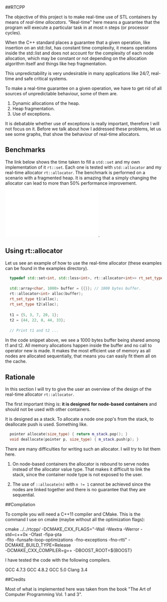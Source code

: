 ##RTCPP

  The objective of this project is to make real-time use of STL containers by
  means of *real-time allocators*.  "Real-time" here means a guarantee that the
  program will execute a particular task in at most n steps (or processor
  cycles).
  
  When the C++ standard places a guarantee that a given operation, like
  insertion on an std::list, has constant time complexity, it means operations
  inside the std::list and does not account for the complexity of each node
  allocation, which may be constant or not depending on the allocation
  algorithm itself and things like hep fragmentation.

  This unpredictability is very undesirable in many applications like 24/7,
  real-time and safe critical systems.

  To make a real-time guarantee on a given operation, we have to get rid of all
  sources of unpredictable behaviour, some of them are.
  
  1. Dynamic allocations of the heap.
  2. Heap fragmentation.
  3. Use of exceptions.

  It is debatable whether use of exceptions is really important, therefore I
  will not focus on it.  Before we talk about how I addressed these problems,
  let us see some graphs, that show the behaviour of real-time allocators.

## Benchmarks

The link below shows the time taken to fill a `std::set` and my own
implementation of it `rt::set`. Each one is tested with `std::allocator` and my
real-time allocator `rt::allocator`. The benchmark is performed on a scenario
with a fragmented heap. It is amazing that a simply changing the allocator can
lead to more than 50% performance improvement.

![Insertion time](fig/set_insertion.pdf).

## Using rt::allocator

Let us see an example of how to use the real-time allocator (these examples can
be found in the examples directory). 

```c++
  typedef std::set<int, std::less<int>, rt::allocator<int>> rt_set_type;

  std::array<char, 1000> buffer = {{}}; // 1000 bytes buffer.
  rt::allocator<int> alloc(buffer);
  rt_set_type t1(alloc);
  rt_set_type t2(alloc);

  t1 = {5, 3, 7, 20, 1};
  t2 = {44, 22, 8, 44, 33};

  // Print t1 and t2 ...
```
In the code snippet above, we see a 1000 bytes buffer being shared among t1 and
t2.  All memory allocations happen inside the buffer and no call to operator
new is made. It makes the most efficient use of memory as all nodes are
allocated sequentially, that means you can easily fit them all on the cache.

## Rationale

In this section I will try to give the user an overview of the design
of the real-time allocator `rt::allocator`.

The first important thing is: **it is designed for node-based containers**
and should not be used with other containers.

It is designed as a stack. To allocate a node one pop's from the stack,
to deallocate push is used. Something like.

```c++
  pointer allocate(size_type) { return m_stack.pop(); }
  void deallocate(pointer p, size_type) { m_stack.push(p); }
```

There are many difficulties for writing such an allocator. I will try to list them
here.

1. On node-based containers the allocator is rebound to serve nodes instead
of the allocator value type. That makes it difficult to link the stack, since
the container node type is not exposed to the user.

2. The use of `::allocate(n)` with `n != 1` cannot be achieved since
the nodes are linked together and there is no guarantee that they
are sequential.

##Compilation

  To compile you will need a C++11 compiler and CMake. This is the command I
  use on cmake (maybe without all the optimization flags):

  cmake ../../rtcpp/ -DCMAKE_CXX_FLAGS="-Wall -Wextra -Werror -std=c++0x -Ofast -fipa-pta \
  -flto -funsafe-loop-optimizations -fno-exceptions -fno-rtti" -DCMAKE_BUILD_TYPE=Release \
  -DCMAKE_CXX_COMPILER=g++ -DBOOST_ROOT=${BOOST}

  I have tested the code with the following compilers.

  GCC 4.7.3
  GCC 4.8.2
  GCC 5.0
  Clang 3.4

##Credits

Most of what is implemented here was taken from the book
  "The Art of Computer Programming Vol. 1 and 3".


